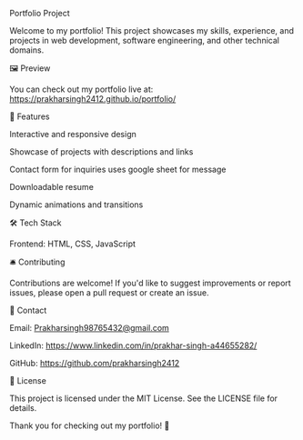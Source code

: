 Portfolio Project

Welcome to my portfolio! This project showcases my skills, experience, and projects in web development, software engineering, and other technical domains.

🖼️ Preview

You can check out my portfolio live at: https://prakharsingh2412.github.io/portfolio/

🚀 Features

Interactive and responsive design

Showcase of projects with descriptions and links

Contact form for inquiries uses google sheet for message

Downloadable resume

Dynamic animations and transitions

🛠️ Tech Stack

Frontend: HTML, CSS, JavaScript

🛎️ Contributing

Contributions are welcome! If you'd like to suggest improvements or report issues, please open a pull request or create an issue.

📧 Contact

Email: Prakharsingh98765432@gmail.com

LinkedIn: https://www.linkedin.com/in/prakhar-singh-a44655282/

GitHub: https://github.com/prakharsingh2412

📜 License

This project is licensed under the MIT License. See the LICENSE file for details.

Thank you for checking out my portfolio! 🚀
